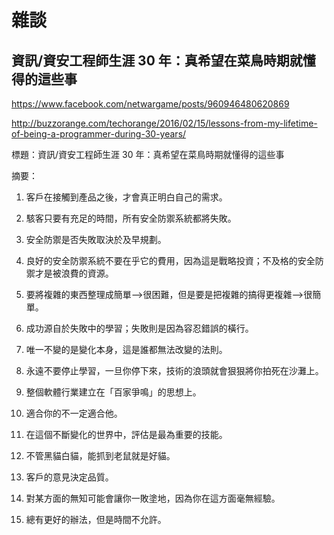 # 雜談

## 資訊/資安工程師生涯 30 年：真希望在菜鳥時期就懂得的這些事

<https://www.facebook.com/netwargame/posts/960946480620869>

<http://buzzorange.com/techorange/2016/02/15/lessons-from-my-lifetime-of-being-a-programmer-during-30-years/>

標題：資訊/資安工程師生涯 30 年：真希望在菜鳥時期就懂得的這些事

摘要：

1. 客戶在接觸到產品之後，才會真正明白自己的需求。

2. 駭客只要有充足的時間，所有安全防禦系統都將失敗。

3. 安全防禦是否失敗取決於及早規劃。

4. 良好的安全防禦系統不要在乎它的費用，因為這是戰略投資；不及格的安全防禦才是被浪費的資源。

5. 要將複雜的東西整理成簡單-->很困難，但是要是把複雜的搞得更複雜-->很簡單。

6. 成功源自於失敗中的學習；失敗則是因為容忍錯誤的橫行。

7. 唯一不變的是變化本身，這是誰都無法改變的法則。

8. 永遠不要停止學習，一旦你停下來，技術的浪頭就會狠狠將你拍死在沙灘上。

9. 整個軟體行業建立在「百家爭鳴」的思想上。

10. 適合你的不一定適合他。

11. 在這個不斷變化的世界中，評估是最為重要的技能。

12. 不管黑貓白貓，能抓到老鼠就是好貓。

13. 客戶的意見決定品質。

14. 對某方面的無知可能會讓你一敗塗地，因為你在這方面毫無經驗。

15. 總有更好的辦法，但是時間不允許。